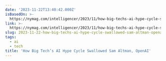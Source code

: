 ```yaml
---
date: '2023-11-22T13:40:42.000Z'
isBasedOn: >-
  https://nymag.com/intelligencer/2023/11/how-big-techs-ai-hype-cycle-swallowed-sam-altman-openai.html
link: >-
  https://nymag.com/intelligencer/2023/11/how-big-techs-ai-hype-cycle-swallowed-sam-altman-openai.html
slug: 2023-11-22-how-big-techs-ai-hype-cycle-swallowed-sam-altman-openai
tags:
  - ai
  - tech
title: 'How Big Tech’s AI Hype Cycle Swallowed Sam Altman, OpenAI'
---
```


